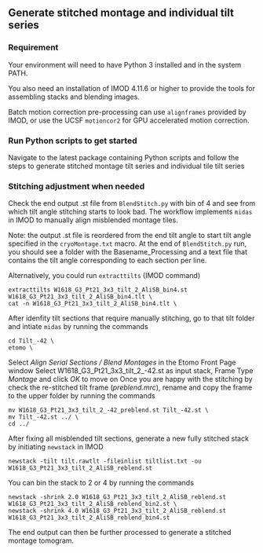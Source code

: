 ## Generate stitched montage and individual tilt series

### Requirement

Your environment will need to have Python 3 installed and in the system PATH.

You also need an installation of IMOD 4.11.6 or higher to provide the tools for assembling stacks and blending images.

Batch motion correction pre-processing can use `alignframes` provided by IMOD, or use the UCSF `motioncor2` for GPU accelerated motion correction.


### Run Python scripts to get started

Navigate to the latest package containing Python scripts and follow the steps to generate stitched montage tilt series and individual tile tilt series

### Stitching adjustment when needed

Check the end output .st file from `BlendStitch.py` with bin of 4 and see from which tilt angle stitching starts to look bad. The workflow implements `midas` in IMOD to manually align misblended montage tiles.

Note: the output .st file is reordered from the end tilt angle to start tilt angle specified in the `cryoMontage.txt` macro. 
At the end of `BlendStitch.py` run, you should see a folder with the Basename_Processing and a text file that contains the tilt angle corresponding to each section per line.

Alternatively, you could run `extracttilts` (IMOD command) 

```
extracttilts W1618_G3_Pt21_3x3_tilt_2_AliSB_bin4.st W1618_G3_Pt21_3x3_tilt_2_AliSB_bin4.tlt \
cat -n W1618_G3_Pt21_3x3_tilt_2_AliSB_bin4.tlt \

```
After idenfity tilt sections that require manually stitching, go to that tilt folder and intiate `midas` by running the commands

```
cd Tilt_-42 \
etomo \
```
Select *Align Serial Sections / Blend Montages* in the Etomo Front Page window
Select W1618_G3_Pt21_3x3_tilt_2_-42.st as input stack, Frame Type *Montage* and click *OK* to move on
Once you are happy with the stitching by check the re-stitched tilt frame (_preblend.mrc_), rename and copy the frame to the upper folder by running the commands 

```
mv W1618_G3_Pt21_3x3_tilt_2_-42_preblend.st Tilt_-42.st \
mv Tilt_-42.st ../ \
cd ../ 
```
After fixing all misblended tilt sections, generate a new fully stitched stack by initiating `newstack` in IMOD 

```
newstack -tilt tilt.rawtlt -fileinlist tiltlist.txt -ou W1618_G3_Pt21_3x3_tilt_2_AliSB_reblend.st 
```
You can bin the stack to 2 or 4 by running the commands
```
newstack -shrink 2.0 W1618_G3_Pt21_3x3_tilt_2_AliSB_reblend.st W1618_G3_Pt21_3x3_tilt_2_AliSB_reblend_bin2.st \
newstack -shrink 4.0 W1618_G3_Pt21_3x3_tilt_2_AliSB_reblend.st W1618_G3_Pt21_3x3_tilt_2_AliSB_reblend_bin4.st
```

The end output can then be further processed to generate a stitched montage tomogram.
